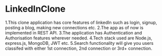 # LinkedInClone

1.This clone application has core features of linkedIn such as login, signup, posting a blog, making new connections etc.
2.The app as of now is implemented in REST API. 
3.The application has Authentication and Authorisation features wherever needed.
4.Tech stack used are Node.js, express.js, MongoDB, JWT etc.
5.Search functionality will give you users classifed with either 1st connection, 2nd connection or 3rd+ connection.
